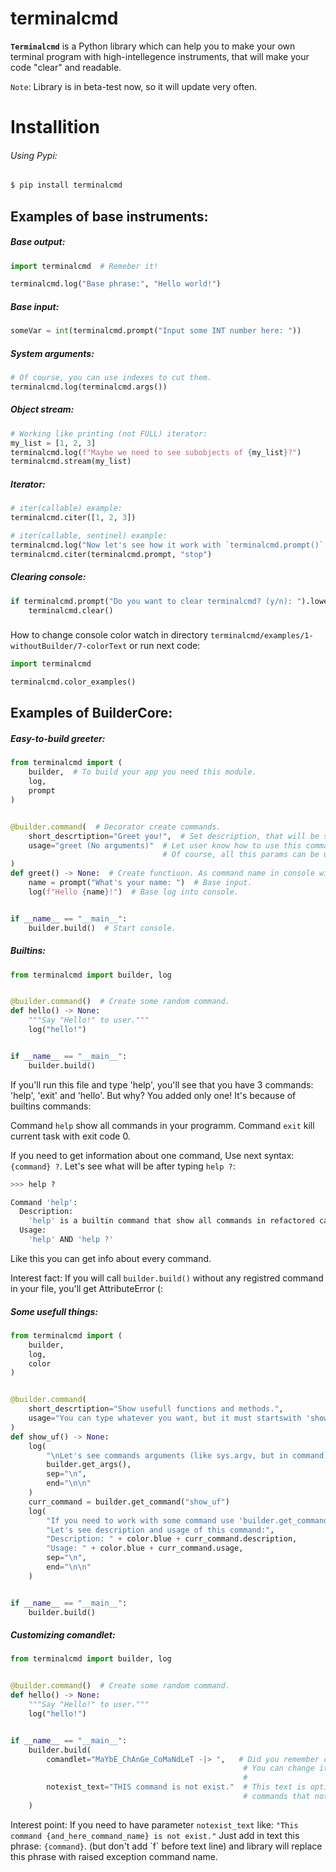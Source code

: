 # terminalcmd

**`Terminalcmd`** is a Python library which can help you to 
make your own terminal program with high-intellegence instruments, 
that will make your code "clear" and readable.

`Note`: Library is in beta-test now, so it will update very often.

# Installition
###### Using Pypi:
```bash
$ pip install terminalcmd
```
## Examples of base instruments:
##### Base output:
```py
import terminalcmd  # Remeber it!

terminalcmd.log("Base phrase:", "Hello world!")
```
##### Base input:
```py
someVar = int(terminalcmd.prompt("Input some INT number here: "))
```
##### System arguments:
```py
# Of course, you can use indexes to cut them.
terminalcmd.log(terminalcmd.args())
```
##### Object stream:
```py
# Working like printing (not FULL) iterator:
my_list = [1, 2, 3]
terminalcmd.log(f"Maybe we need to see subobjects of {my_list}?")
terminalcmd.stream(my_list)
```
##### Iterator:
```py
# iter(callable) example:
terminalcmd.citer([1, 2, 3])

# iter(callable, sentinel) example:
terminalcmd.log("Now let's see how it work with `terminalcmd.prompt()` and 'stop' as sentinel")
terminalcmd.citer(terminalcmd.prompt, "stop")
```
##### Clearing console:
```py
if terminalcmd.prompt("Do you want to clear terminalcmd? (y/n): ").lower() == "y":
    terminalcmd.clear()
```
###
How to change console color watch in directory `terminalcmd/examples/1-withoutBuilder/7-colorText` or run next code:
```py
import terminalcmd

terminalcmd.color_examples()
```

## Examples of BuilderCore:
##### Easy-to-build greeter:
```py
from terminalcmd import (
    builder,  # To build your app you need this module.
    log,
    prompt
)


@builder.command(  # Decorator create commands.
    short_descrtiption="Greet you!",  # Set description, that will be shown in help-message.
    usage="greet (No arguments)"  # Let user know how to use this command.
                                  # Of course, all this params can be unfilled.
)
def greet() -> None:  # Create functiuon. As command name in console will be used function name.
    name = prompt("What's your name: ")  # Base input.
    log(f"Hello {name}!")  # Base log into console.


if __name__ == "__main__":
    builder.build()  # Start console.
```
##### Builtins:
```py
from terminalcmd import builder, log


@builder.command()  # Create some random command.
def hello() -> None:
    """Say "Hello!" to user."""
    log("hello!")


if __name__ == "__main__":
    builder.build()
```
If you'll run this file and type 'help', you'll see
that you have 3 commands: 'help', 'exit' and 'hello'.
But why? You added only one!
It's because of builtins commands:  

  Command `help` show all commands in your programm.
  Command `exit` kill current task with exit code 0.

If you need to get information about one command,
Use next syntax: `{command} ?`.
Let's see what will be after typing `help ?`:
```bash
>>> help ?

Command 'help':
  Description:
    'help' is a builtin command that show all commands in refactored case.
  Usage:
    'help' AND 'help ?'
```
Like this you can get info about every command.

Interest fact:
If you will call `builder.build()` without any
registred command in your file, you'll get
AttributeError (:
##### Some usefull things:
```py
from terminalcmd import (
    builder,
    log,
    color
)


@builder.command(
    short_descrtiption="Show usefull functions and methods.",
    usage="You can type whatever you want, but it must startswith 'show_uf'."
)
def show_uf() -> None:
    log(
        "\nLet's see commands arguments (like sys.argv, but in command):",
        builder.get_args(),
        sep="\n",
        end="\n\n"
    )
    curr_command = builder.get_command("show_uf")
    log(
        "If you need to work with some command use 'builder.get_command(command_name: str)'.",
        "Let's see description and usage of this command:",
        "Description: " + color.blue + curr_command.description,
        "Usage: " + color.blue + curr_command.usage,
        sep="\n",
        end="\n\n"
    )


if __name__ == "__main__":
    builder.build()
```
##### Customizing comandlet:
```py
from terminalcmd import builder, log


@builder.command()  # Create some random command.
def hello() -> None:
    """Say "Hello!" to user."""
    log("hello!")


if __name__ == "__main__":
    builder.build(
        comandlet="MaYbE_ChAnGe_CoMaNdLeT -|> ",   # Did you remember comandlet name in examples before?
                                                    # You can change it to your own text.
                                                    #
        notexist_text="THIS command is not exist."  # This text is optional and will be shown if user typed
                                                    # commands that not exist.
    )
```
Interest point:
If you need to have parameter `notexist_text` like:
`"This command {and_here_command_name} is not exist."`
Just add in text this phrase: `{command}`.
(but don't add \`f\` before text line) and library 
will replace this phrase with raised exception 
command name.
